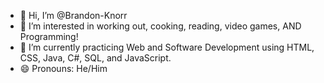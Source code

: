 - 👋 Hi, I’m @Brandon-Knorr
- 👀 I’m interested in working out, cooking, reading, video games, AND Programming!
- 🌱 I’m currently practicing Web and Software Development using HTML, CSS, Java, C#, SQL, and JavaScript.
- 😄 Pronouns: He/Him
<!---
Brandon-Knorr/Brandon-Knorr is a ✨ special ✨ repository because its `README.md` (this file) appears on your GitHub profile.
You can click the Preview link to take a look at your changes.
--->
